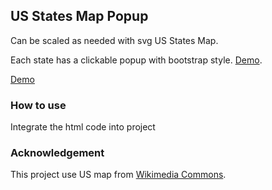 ## US States Map Popup

Can be scaled as needed with svg US States Map.

Each state has a clickable popup with bootstrap style.
[Demo](https://yaowang908.github.io/us-states-map-popup/usmap.html).

[Demo](https://yaowang908.github.io/us-states-map-popup/usmap.html)

### How to use

Integrate the html code into project

### Acknowledgement

This project use US map from [Wikimedia Commons](https://commons.wikimedia.org/wiki/File:Blank_US_Map_(states_only).svg).

<!-- ```markdown
Syntax highlighted code block

# Header 1
## Header 2
### Header 3

- Bulleted
- List

1. Numbered
2. List

**Bold** and _Italic_ and `Code` text

[Link](url) and ![Image](src)
```

For more details see [GitHub Flavored Markdown](https://guides.github.com/features/mastering-markdown/).

### Jekyll Themes

Your Pages site will use the layout and styles from the Jekyll theme you have selected in your [repository settings](https://github.com/yaowang908/us-states-map-pop-outs/settings). The name of this theme is saved in the Jekyll `_config.yml` configuration file.

### Support or Contact

Having trouble with Pages? Check out our [documentation](https://help.github.com/categories/github-pages-basics/) or [contact support](https://github.com/contact) and we’ll help you sort it out. -->

